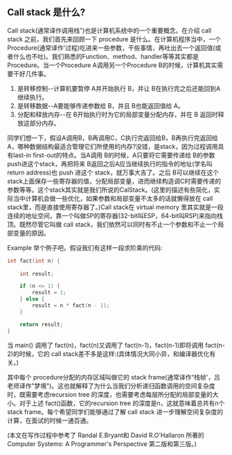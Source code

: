 
## Call stack 是什么?

Call stack(通常译作调用栈”)也是计算机系统中的一个重要概念。在介绍 call stack 之前，我们首先来回顾一下 procedure 是什么。在计算机程序当中，一个Procedure(通常译作'过程)吃进来一些参数，干些事情，再吐出去一个返回值(或者什么也不吐)。我们熟悉的Function、method、handler等等其实都是Procedure。当一个Procedure A调用另一个Procedure B的时候，计算机其实需要干好几件事。

1. 是转移控制--计算机要暂停 A并开始执行 B，并让 B在执行完之后还能回到A继续执行。
2. 是转移数据--A要能够传递参数给 B，并且 B也能返回值给 A。
3. 分配和释放内存--在 B开始执行时为它的局部变量分配内存，并在 B 返回时释放这部分内存。

同学们想一下，假设A调用B，B再调用C，C执行完返回给B，B再执行完返回给 A，哪种数据结构最适合管理它们所使用的内存?没错，是stack，因为过程调用具有last-in first-out的特点。当A调用 B的时候，A只要将它需要传递给 B的参数 push进这个stack，再把将来 B返回之后A应当继续执行的指令的地址(学名叫return address)也 push 进这个 stack，就万事大吉了。之后 B可以继续在这个 stack上面保存一些寄存器的值，分配局部变量，进而继续构造调C时需要传递的参数等等。这个stack其实就是我们所说的CalStack。(这里的描述有些简化，实际当中计算机会做一些优化，如果参数和局部变量不太多的话就懒得放在 call stack里，而是直接使用寄存器了。)Call stack在 virtual memory 里其实就是一段连续的地址空间，靠一个叫做SP的寄存器(32-bit叫ESP，64-bit叫RSP)来指向栈顶。既然尽管它叫做 call stack，我们依然可以同时有不止一个参数和不止一个局部变量的原因。

Example 举个例子吧。假设我们有这样一段求阶乘的代码:

```c
int fact(int n) {
    
    int result;

    if (n <= 1) {
        result = 1;
    } else {
        result = n * fact(n - 1);
    }

    return result;
}
```

当 main() 调用了 fact(n)，fact(n)又调用了 fact(n-1)，fact(n-1)即将调用 fact(n-2)的时候，它的 call stack差不多是这样:(具体情况大同小异，和编译器优化有关。)

其中每个 procedure分配的内存区域叫做它的 stack frame(通常译作“栈帧'，吕老师译作"梦境")。这也就解释了为什么当我们分析递归函数调用的空间复杂度时，既需要考虑recursion tree 的深度，也需要考虑每层所分配的局部变量的大小。对于上述 fact()函数，它的recursion tree 的深度是n，这就意味着总共有n个stack frame。每个希望同学们能够通过了解 call stack 进一步理解空间复杂度的计算，在面试的时候一通百通。

(本文在写作过程中参考了 Randal E.Bryant和 David R.O'Hallaron 所著的Computer Systems: A Programmer's Perspective 第二版和第三版。)
